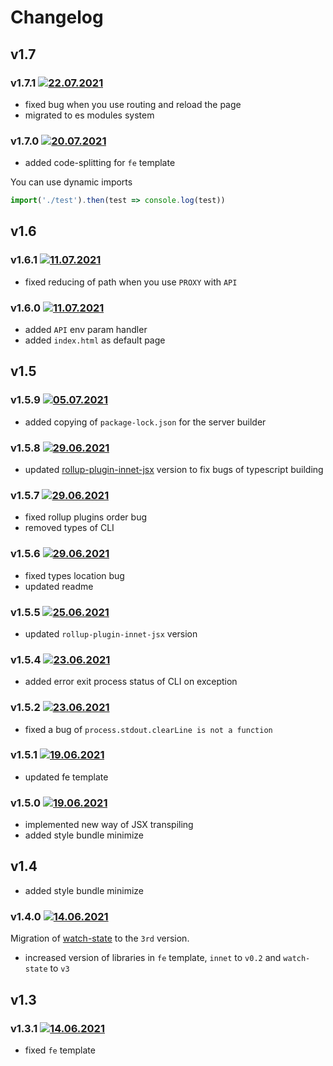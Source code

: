# Changelog
## v1.7
### v1.7.1 [![22.07.2021](https://img.shields.io/date/1626983521)](https://github.com/d8corp/watch-state/tree/v1.7.1)
- fixed bug when you use routing and reload the page
- migrated to es modules system

### v1.7.0 [![20.07.2021](https://img.shields.io/date/1626731958)](https://github.com/d8corp/watch-state/tree/v1.7.0)
- added code-splitting for `fe` template

You can use dynamic imports
```typescript
import('./test').then(test => console.log(test))
```
## v1.6
### v1.6.1 [![11.07.2021](https://img.shields.io/date/1626006977)](https://github.com/d8corp/watch-state/tree/v1.6.1)
- fixed reducing of path when you use `PROXY` with `API`

### v1.6.0 [![11.07.2021](https://img.shields.io/date/1626002305)](https://github.com/d8corp/watch-state/tree/v1.6.0)
- added `API` env param handler
- added `index.html` as default page

## v1.5
### v1.5.9 [![05.07.2021](https://img.shields.io/date/1625479738)](https://github.com/d8corp/watch-state/tree/v1.5.9)
- added copying of `package-lock.json` for the server builder

### v1.5.8 [![29.06.2021](https://img.shields.io/date/1624916254)](https://github.com/d8corp/watch-state/tree/v1.5.8)
- updated [rollup-plugin-innet-jsx](https://www.npmjs.com/package/rollup-plugin-innet-jsx) version to fix bugs of typescript building

### v1.5.7 [![29.06.2021](https://img.shields.io/date/1624915437)](https://github.com/d8corp/watch-state/tree/v1.5.7)
- fixed rollup plugins order bug
- removed types of CLI

### v1.5.6 [![29.06.2021](https://img.shields.io/date/1624912898)](https://github.com/d8corp/watch-state/tree/v1.5.6)
- fixed types location bug
- updated readme

### v1.5.5 [![25.06.2021](https://img.shields.io/date/1624634297)](https://github.com/d8corp/watch-state/tree/v1.5.5)
- updated `rollup-plugin-innet-jsx` version

### v1.5.4 [![23.06.2021](https://img.shields.io/date/1624438104)](https://github.com/d8corp/watch-state/tree/v1.5.4)
- added error exit process status of CLI on exception

### v1.5.2 [![23.06.2021](https://img.shields.io/date/1624437547)](https://github.com/d8corp/watch-state/tree/v1.5.2)
- fixed a bug of `process.stdout.clearLine is not a function`

### v1.5.1 [![19.06.2021](https://img.shields.io/date/1624129830)](https://github.com/d8corp/watch-state/tree/v1.5.1)
- updated fe template

### v1.5.0 [![19.06.2021](https://img.shields.io/date/1624116893)](https://github.com/d8corp/watch-state/tree/v1.5.0)
- implemented new way of JSX transpiling
- added style bundle minimize

## v1.4
- added style bundle minimize

### v1.4.0 [![14.06.2021](https://img.shields.io/date/1623682304)](https://github.com/d8corp/watch-state/tree/v1.4.0)
Migration of [watch-state](https://www.npmjs.com/package/watch-state) to the `3rd` version.
- increased version of libraries in `fe` template, `innet` to `v0.2` and `watch-state` to `v3`

## v1.3
### v1.3.1 [![14.06.2021](https://img.shields.io/date/1623681775)](https://github.com/d8corp/watch-state/tree/v1.3.1)
- fixed `fe` template
